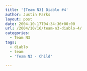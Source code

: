 ```yaml
---
title: '[Team N3] Diablo #4'
author: Justin Parks
layout: post
date: 2004-10-17T04:34:36+00:00
url: /2004/10/16/team-n3-diablo-4/
categories:
  - Team N3
tags:
  - diablo
  - team
  - 'Team N3 - Child'

---
```

